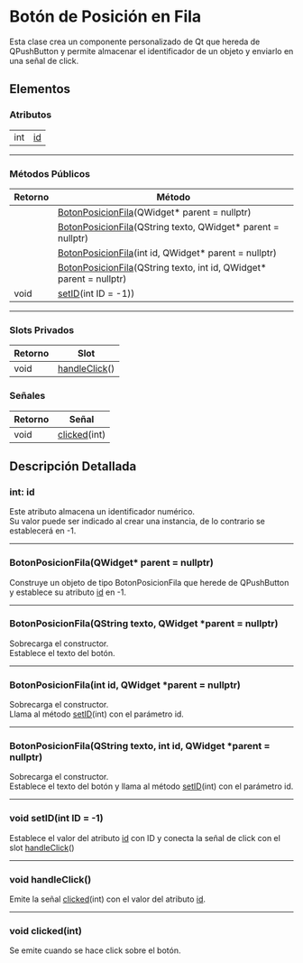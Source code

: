 # Botón de Posición en Fila

Esta clase crea un componente personalizado de Qt que hereda de QPushButton y permite almacenar el identificador de un objeto y enviarlo en una señal de click.

## Elementos

### Atributos

|||
|---|---|
|int|[id](#int-id)|

***

### Métodos Públicos

|Retorno|Método|
|---|---|
||[BotonPosicionFila](#botonposicionfilaqwidget-parent--nullptr)(QWidget* parent = nullptr)|
||[BotonPosicionFila](#botonposicionfilaqstring-texto-qwidget-parent--nullptr)(QString texto, QWidget* parent = nullptr)|
||[BotonPosicionFila](#botonposicionfilaint-id-qwidget-parent--nullptr)(int id, QWidget* parent = nullptr)|
||[BotonPosicionFila](#botonposicionfilaqstring-texto-int-id-qwidget-parent--nullptr)(QString texto, int id, QWidget* parent = nullptr)|
|void|[setID](#void-setidint-id---1)(int ID = -1))|

***

### Slots Privados

|Retorno|Slot|
|---|---|
|void|[handleClick](#void-handleclick)()|

### Señales

|Retorno|Señal|
|---|---|
|void|[clicked](#void-clickedint)(int)|

## Descripción Detallada

### int: id

Este atributo almacena un identificador numérico.  
Su valor puede ser indicado al crear una instancia, de lo contrario se establecerá en -1.  

***

### BotonPosicionFila(QWidget* parent = nullptr)

Construye un objeto de tipo BotonPosicionFila que herede de QPushButton y establece su atributo [id](#int-id) en -1.  

***

### BotonPosicionFila(QString texto, QWidget *parent = nullptr)

Sobrecarga el constructor.  
Establece el texto del botón.

***

### BotonPosicionFila(int id, QWidget *parent = nullptr)

Sobrecarga el constructor.  
Llama al método [setID](#void-setidint-id---1)(int) con el parámetro id.

***

### BotonPosicionFila(QString texto, int id, QWidget *parent = nullptr)

Sobrecarga el constructor.  
Establece el texto del botón y llama al método [setID](#void-setidint-id---1)(int) con el parámetro id.

***

### void setID(int ID = -1)

Establece el valor del atributo [id](#int-id) con ID y conecta la señal de click con el slot [handleClick](#void-handleclick)()

***

### void handleClick()

Emite la señal [clicked](#void-clickedint)(int) con el valor del atributo [id](#int-id).

***

### void clicked(int)

Se emite cuando se hace click sobre el botón.
